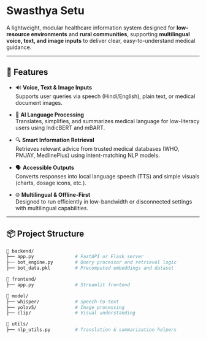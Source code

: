 # Swasthya Setu

A lightweight, modular healthcare information system designed for **low-resource environments** and **rural communities**, supporting **multilingual voice, text, and image inputs** to deliver clear, easy-to-understand medical guidance.

---

## 🚀 Features

- 🔊 **Voice, Text & Image Inputs**  
  Supports user queries via speech (Hindi/English), plain text, or medical document images.

- 🧠 **AI Language Processing**  
  Translates, simplifies, and summarizes medical language for low-literacy users using IndicBERT and mBART.

- 🔍 **Smart Information Retrieval**  
  Retrieves relevant advice from trusted medical databases (WHO, PMJAY, MedlinePlus) using intent-matching NLP models.

- 🗣️ **Accessible Outputs**  
  Converts responses into local language speech (TTS) and simple visuals (charts, dosage icons, etc.).

- 🌐 **Multilingual & Offline-First**  
  Designed to run efficiently in low-bandwidth or disconnected settings with multilingual capabilities.

---

## 📦 Project Structure

```bash
📁 backend/
├── app.py               # FastAPI or Flask server
├── bot_engine.py        # Query processor and retrieval logic
├── bot_data.pkl         # Precomputed embeddings and dataset

📁 frontend/
├── app.py               # Streamlit frontend

📁 model/
├── whisper/             # Speech-to-text
├── yolov5/              # Image processing
├── clip/                # Visual understanding

📁 utils/
├── nlp_utils.py         # Translation & summarization helpers
